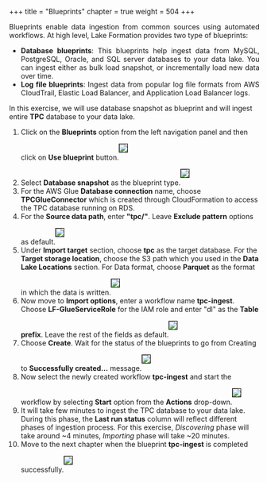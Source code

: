 +++
title = "Blueprints"
chapter = true
weight = 504
+++

<div style="text-align: justify">
    Blueprints enable data ingestion from common sources using automated workflows. At high level, Lake Formation
    provides two type of blueprints:
    <ul>
        <li><b>Database blueprints</b>: This blueprints help ingest data from MySQL, PostgreSQL, Oracle, and SQL server databases to your data lake. You can ingest either as bulk load snapshot, or incrementally load new data over time.
        </li>
        <li><b>Log file blueprints</b>: Ingest data from popular log file formats from AWS CloudTrail, Elastic Load Balancer, and Application Load Balancer logs.
        </li>
    </ul>
</div>
<div style="text-align: left">
    In this exercise, we will use database snapshot as blueprint and will ingest entire <b>TPC</b> database to your data lake.
    <ol>
        <li>Click on the <b>Blueprints</b> option from the left navigation panel and then click on <b>Use blueprint</b> button.<img src="/images/blueprint1.png" style="margin:15px 0px; border:1px solid black"/>
        </li>
        <li>Select <b>Database snapshot</b> as the blueprint type.<img src="/images/blueprint2.png" style="margin:15px 0px; border:1px solid black"/>
        </li>
        <li>For the AWS Glue <b>Database connection</b> name, choose <b>TPCGlueConnector</b> which is created through CloudFormation to access the TPC database running on RDS.
        </li>
        <li>For the <b>Source data path</b>, enter <b>"tpc/"</b>. Leave <b>Exclude pattern</b> options as default.<img src="/images/blueprint3.png" style="margin:15px 0px; border:1px solid black"/></li>
        <li>Under <b>Import target</b> section, choose <b>tpc</b> as the target database. For the <b>Target storage location</b>, choose the S3 path which you used in the <b>Data Lake Locations</b> section. For Data format, choose <b>Parquet</b> as the format in which the data is written.<img src="/images/blueprint4.png" style="margin:15px 0px; border:1px solid black"/>
        </li>
        <li>Now move to <b>Import options</b>, enter a workflow name <b>tpc-ingest</b>. Choose <b>LF-GlueServiceRole</b> for the IAM role and enter "dl" as the <b>Table prefix</b>. Leave the rest of the fields as default.<img src="/images/blueprint5.png" style="margin:15px 0px; border:1px solid black"/>
        </li>
        <li>Choose <b>Create</b>. Wait for the status of the blueprints to go from Creating to <b>Successfully created...</b> message.<img src="/images/blueprint6.png" style="margin:15px 0px; border:1px solid black"/>
        </li>
        <li>Now select the newly created workflow <b>tpc-ingest</b> and start the workflow by selecting <b>Start</b> option from the <b>Actions</b> drop-down.<img src="/images/blueprint7.png" style="margin:15px 0px; border:1px solid black"/></li>
        <li>It will take few minutes to ingest the TPC database to your data lake. During this phase, the <b>Last run status</b> column will reflect different phases of ingestion process. For this exercise, <i>Discovering</i> phase will take around ~4 minutes, <i>Importing</i> phase will take ~20 minutes.
        </li>
        <li>Move to the next chapter when the blueprint <b>tpc-ingest</b> is completed successfully.<img src="/images/blueprint8.png" style="margin:15px 0px; border:1px solid black"/></li>
    </ol>
</div>